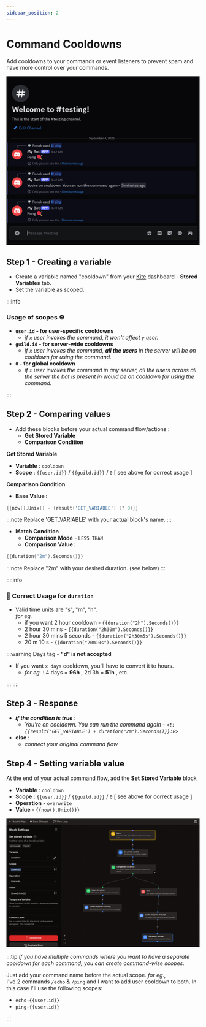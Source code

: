 ```yaml
---
sidebar_position: 2
---
```


# Command Cooldowns

Add cooldowns to your commands or event listeners to prevent spam and have more control over your commands.

![Cooldown Result](./img/cooldown-result.png)

## Step 1 - Creating a variable

- Create a variable named \"cooldown\" from your [Kite](https://kite.onl/) dashboard - **Stored Variables** tab.
- Set the variable as scoped.

:::info
### Usage of scopes ⚙️
 
- **`user.id` - for user-specific cooldowns**
   - _if `x` user invokes the command, it won't affect `y` user._
- **`guild.id` - for server-wide cooldowns**
   - _if `x` user invokes the command, **all the users** in the server will be on cooldown for using the command._
- **`0` - for global cooldown**
   - _if `x` user invokes the command in any server, all the users across all the server the bot is present in would be on cooldown for using the command._

:::

## Step 2 - Comparing values

- Add these blocks before your actual command flow/actions :
  - **Get Stored Variable**
  - **Comparison Condition**

**Get Stored Variable**
- **Variable** : `cooldown`
- **Scope** : `{{user.id}}` / `{{guild.id}}` / `0` [ see above for correct usage ]

**Comparison Condition**
- **Base Value :**
```go
{{now().Unix() - (result('GET_VARIABLE') ?? 0)}}
```
:::note
Replace 'GET_VARIABLE' with your actual block's name.
:::

- **Match Condition**
  - **Comparison Mode** - `LESS THAN`
  - **Comparison Value :**
```go
{{duration("2m").Seconds()}}
```
:::note
Replace "2m" with your desired duration. (see below)
:::

::::info
### 📌 Correct Usage for `duration`

- Valid time units are \"s\", \"m\", \"h\".  
_for eg._
  - if you want 2 hour cooldown - `{{duration("2h").Seconds()}}`
  - 2 hour 30 mins - `{{duration("2h30m").Seconds()}}`
  - 2 hour 30 mins 5 seconds - `{{duration("2h30m5s").Seconds()}}`
  - 20 m 10 s - `{{duration("20m10s").Seconds()}}`

:::warning
Days tag - **\"d\" is not accepted**  
- If you want `x days` cooldown, you'll have to convert it to hours.
  - _for eg._ : 4 days = **96h** , 2d 3h = **51h** , etc.

:::
::::

## Step 3 - Response

- **_if the condition is true_** :
  - _You're on cooldown. You can run the command again - `<t:{{result('GET_VARIABLE') + duration("2m").Seconds()}}:R>`_
- **else** :
  - _connect your original command flow_

## Step 4 - Setting variable value
At the end of your actual command flow, add the **Set Stored Variable** block
- **Variable** : `cooldown`
- **Scope** : `{{user.id}}` / `{{guild.id}}` / `0`  [ see above for correct usage ]
- **Operation** - `overwrite`
- **Value** - `{{now().Unix()}}`

![Cooldown Flow](./img/cooldowns-flow.png)

:::tip
*If you have multiple commands where you want to have a separate cooldown for each command, you can create command-wise scopes.*

Just add your command name before the actual scope. *for eg.,*  
I've 2 commands `/echo` & `/ping` and I want to add user cooldown to both. In this case I'll use the following scopes:  
   - `echo-{{user.id}}`
   - `ping-{{user.id}}`

:::

